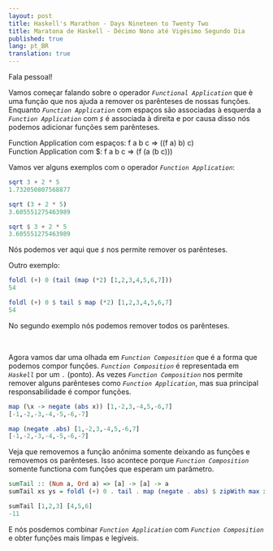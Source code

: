 ```yaml
---
layout: post
title: Haskell's Marathon - Days Nineteen to Twenty Two
title: Maratona de Haskell - Décimo Nono até Vigésimo Segundo Dia
published: true
lang: pt_BR
translation: true
---
```


Fala pessoal!

Vamos começar falando sobre o operador *`Functional Application`* que è uma função que nos ajuda a remover os parênteses de nossas funções. Enquanto *`Function Application`* com espaços são associadas à esquerda a *`Function Application`* com *`$`* é associada à direita e por causa disso nós podemos adicionar funções sem parênteses.

Function Application com espaços: f a b c => ((f a) b) c)  
Function Application com $: f a b c => (f (a (b c)))

<!--more-->

Vamos ver alguns exemplos com o operador *`Function Application`*:
```haskell
sqrt 3 + 2 * 5
1.732050807568877

sqrt (3 + 2 * 5)
3.605551275463989

sqrt $ 3 + 2 * 5
3.605551275463989
```
Nós podemos ver aqui que *`$`* nos permite remover os parênteses.

Outro exemplo:
```haskell
foldl (+) 0 (tail (map (*2) [1,2,3,4,5,6,7]))
54

foldl (+) 0 $ tail $ map (*2) [1,2,3,4,5,6,7]
54
```
No segundo exemplo nós podemos remover todos os parênteses.

<br />

Agora vamos dar uma olhada em *`Function Composition`* que é a forma que podemos compor funções. *`Function Composition`* é representada em *`Haskell`* por um *`.`* (ponto). As vezes *`Function Composition`* nos permite remover alguns parênteses como *`Function Application`*, mas sua principal responsabilidade é compor funções.
```haskell
map (\x -> negate (abs x)) [1,-2,3,-4,5,-6,7]
[-1,-2,-3,-4,-5,-6,-7]

map (negate .abs) [1,-2,3,-4,5,-6,7]
[-1,-2,-3,-4,-5,-6,-7]
```
Veja que removemos a função anônima somente deixando as funções e removemos os parênteses. Isso acontece porque *`Function Composition`* somente functiona com funções que esperam um parâmetro.

```haskell
sumTail :: (Num a, Ord a) => [a] -> [a] -> a
sumTail xs ys = foldl (+) 0 . tail . map (negate . abs) $ zipWith max xs ys

sumTail [1,2,3] [4,5,6]
-11
```
E nós posdemos combinar *`Function Application`* com *`Function Composition`* e obter funções mais limpas e legíveis.
